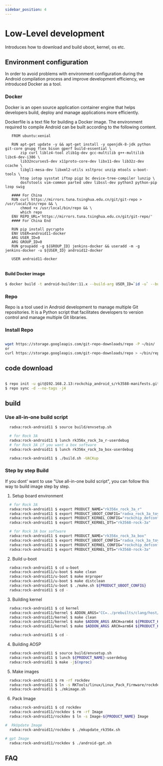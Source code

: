 ```yaml
---
sidebar_position: 4
---
```


# Low-Level development

Introduces how to download and build uboot, kernel, os etc.

## Environment configuration

In order to avoid problems with environment configuration during the Android compilation process and improve development efficiency, we introduced Docker as a tool.

### Docker

Docker is an open source application container engine that helps developers build, deploy and manage applications more efficiently.

Dockerfile is a text file for building a Docker image. The environment required to compile Android can be built according to the following content.

```
   FROM ubuntu:xenial

   RUN apt-get update -y && apt-get install -y openjdk-8-jdk python git-core gnupg flex bison gperf build-essential \
       zip curl liblz4-tool zlib1g-dev gcc-multilib g++-multilib libc6-dev-i386 \
       lib32ncurses5-dev x11proto-core-dev libx11-dev lib32z-dev ccache \
       libgl1-mesa-dev libxml2-utils xsltproc unzip mtools u-boot-tools \
       htop iotop sysstat iftop pigz bc device-tree-compiler lunzip \
       dosfstools vim-common parted udev libssl-dev python3 python-pip lzop swig

   #### For China
   RUN curl https://mirrors.tuna.tsinghua.edu.cn/git/git-repo > /usr/local/bin/repo && \
       chmod +x /usr/local/bin/repo && \
       which repo
   ENV REPO_URL='https://mirrors.tuna.tsinghua.edu.cn/git/git-repo/'
   #### For China End

   RUN pip install pycrypto
   ENV USER=android11-docker
   ARG USER_ID=0
   ARG GROUP_ID=0
   RUN groupadd -g ${GROUP_ID} jenkins-docker && useradd -m -g jenkins-docker -u ${USER_ID} android12-docker

   USER android11-docker


```

#### Build Docker image

```bash
$ docker build -t android-builder:11.x --build-arg USER_ID=`id -u` --build-arg GROUP_ID=`id -g` $(which-dir-dockerfile-in)

```

### Repo

Repo is a tool used in Android development to manage multiple Git repositories. It is a Python script that facilitates developers to version control and manage multiple Git libraries.

### Install Repo

```bash

wget https://storage.googleapis.com/git-repo-downloads/repo -P ~/bin/
or
curl https://storage.googleapis.com/git-repo-downloads/repo > ~/bin/repo

```

## code download

```bash

$ repo init -u git@192.168.2.13:rockchip_android_s/rk3588-manifests.git -b Android12_Radxa_rkr14 -m rockchip-s-local.xml
$ repo sync -d --no-tags -j4

```

## build

### Use all-in-one build script

```bash
  radxa:rock-android11 $ source build/envsetup.sh

  # for Rock 3A
  radxa:rock-android11 $ lunch rk356x_rock_3a_r-userdebug
  # for Rock 3A if you want a box software
  radxa:rock-android11 $ lunch rk356x_rock_3a_box-userdebug

  radxa:rock-android11 $ ./build.sh -UACKup
```

### Step by step Build

If you dont' want to use "Use all-in-one build script", you can follow this way to build image step by step.

1. Setup board environment

```bash
  # for Rock 3A
  radxa:rock-android11 $ export PRODUCT_NAME="rk356x_rock_3a_r"
  radxa:rock-android11 $ export PRODUCT_UBOOT_CONFIG="radxa_rock_3a_toybrick"
  radxa:rock-android11 $ export PRODUCT_KERNEL_CONFIG="rockchip_defconfig"
  radxa:rock-android11 $ export PRODUCT_KERNEL_DTS="rk3568-rock-3a"

  # for Rock 3A box software
  radxa:rock-android11 $ export PRODUCT_NAME="rk356x_rock_3a_box"
  radxa:rock-android11 $ export PRODUCT_UBOOT_CONFIG="radxa_rock_3a_toybrick"
  radxa:rock-android11 $ export PRODUCT_KERNEL_CONFIG="rockchip_defconfig"
  radxa:rock-android11 $ export PRODUCT_KERNEL_DTS="rk3568-rock-3a"

```

2. Build u-boot

```bash
  radxa:rock-android11 $ cd u-boot
  radxa:rock-android11/u-boot $ make clean
  radxa:rock-android11/u-boot $ make mrproper
  radxa:rock-android11/u-boot $ make distclean
  radxa:rock-android11/u-boot $ ./make.sh ${PRODUCT_UBOOT_CONFIG}
  radxa:rock-android11 $ cd -
```

3. Building kernel

```bash
  radxa:rock-android11 $ cd kernel
  radxa:rock-android11/kernel $ ADDON_ARGS="CC=../prebuilts/clang/host/linux-x86/clang-r383902b/bin/clang LD=../prebuilts/clang/host/linux-x86/clang-r383902b/bin/ld.lld"
  radxa:rock-android11/kernel $ make clean
  radxa:rock-android11/kernel $ make $ADDON_ARGS ARCH=arm64 ${PRODUCT_KERNEL_CONFIG}
  radxa:rock-android11/kernel $ make $ADDON_ARGS ARCH=arm64 ${PRODUCT_KERNEL_DTS}.img -j$(nproc)

  radxa:rock-android11 $ cd -
```

4. Building AOSP

```bash
  radxa:rock-android11 $ source build/envsetup.sh
  radxa:rock-android11 $ lunch ${PRODUCT_NAME}-userdebug
  radxa:rock-android11 $ make -j$(nproc)
```

5. Make images

```bash
  radxa:rock-android11 $ rm -rf rockdev
  radxa:rock-android11 $ ln -s RKTools/linux/Linux_Pack_Firmware/rockdev .
  radxa:rock-android11 $ ./mkimage.sh
```

6. Pack Image

```bash
  radxa:rock-android11 $ cd rockdev
  radxa:rock-android11/rockdev $ rm -rf Image
  radxa:rock-android11/rockdev $ ln -s Image-${PRODUCT_NAME} Image

#  RkUpdate Image
  radxa:rock-android11/rockdev $ ./mkupdate_rk356x.sh

# gpt Image
  radxa:rock-android11/rockdev $ ./android-gpt.sh
```

## FAQ
